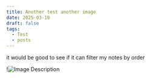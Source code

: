 ```yaml
---
title: Another test another image
date: 2025-03-10
draft: false
tags:
  - Test
  - posts
---
```


it would be good to see if it can filter my notes by order

!![Image Description](/images/Another%20test%20another%20image-20250310175635604.png)